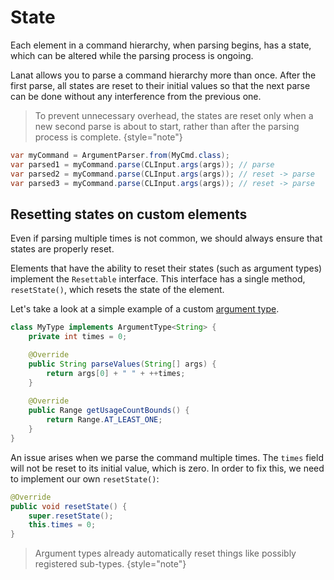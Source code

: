# State

Each element in a command hierarchy, when parsing begins, has a state, which can be altered
while the parsing process is ongoing.

Lanat allows you to parse a command hierarchy more than once. After the first parse, all states
are reset to their initial values so that the next parse can be done without any interference from
the previous one.

> To prevent unnecessary overhead, the states are reset only when a new second
> parse is about to start, rather than after the parsing process is complete.
> {style="note"}

```Java
var myCommand = ArgumentParser.from(MyCmd.class);
var parsed1 = myCommand.parse(CLInput.args(args)); // parse
var parsed2 = myCommand.parse(CLInput.args(args)); // reset -> parse
var parsed3 = myCommand.parse(CLInput.args(args)); // reset -> parse
```

## Resetting states on custom elements

Even if parsing multiple times is not common, we should always ensure that states are
properly reset.

Elements that have the ability to reset their states (such as argument types)
implement the `Resettable` interface.
This interface has a single method, `resetState()`, which resets the state of the element.

<procedure title="Example">
<step>

Let's take a look at a simple example of a custom [argument type](Argument-types.md).

```Java
class MyType implements ArgumentType<String> {
    private int times = 0;

    @Override
	public String parseValues(String[] args) {
        return args[0] + " " + ++times;
    }
    
    @Override
    public Range getUsageCountBounds() {
        return Range.AT_LEAST_ONE;
    }
}
```

</step>

<step>

An issue arises when we parse the command multiple times. The `times` field will not be reset
to its initial value, which is zero. In order to fix this, we need to implement our own `resetState()`:

```Java
@Override
public void resetState() {
    super.resetState();
    this.times = 0;
}
```

</step>
</procedure>

> Argument types already automatically reset things like possibly registered sub-types.
> {style="note"}